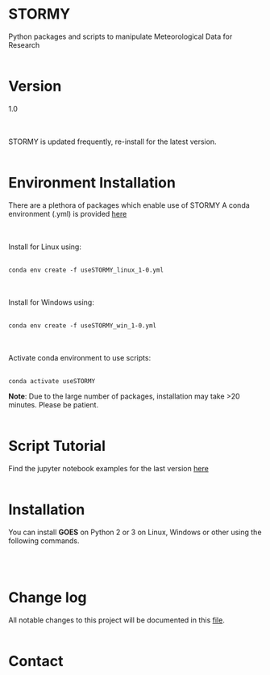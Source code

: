 # STORMY

Python packages and scripts to manipulate Meteorological Data for Research
<br><br>

# Version
1.0

<br><br>
STORMY is updated frequently, re-install for the latest version.
<br><br>

# Environment Installation
There are a plethora of packages which enable use of STORMY
A conda environment (.yml) is provided [here](https://github.com/twhite1031/STORMY/setup_envs)

<br><br>
Install for Linux using:
<br><br>
```
conda env create -f useSTORMY_linux_1-0.yml
```
<br><br>
Install for Windows using:
<br><br>
```
conda env create -f useSTORMY_win_1-0.yml
```
<br><br>
Activate conda environment to use scripts:
<br><br>
```
conda activate useSTORMY
```


**Note**: Due to the large number of packages, installation may take >20 minutes. Please be patient.
<br><br>

# Script Tutorial
Find the jupyter notebook examples for the last version [here](https://github.com/twhite1031/STORMY/)
<br><br>

# Installation
You can install **GOES** on Python 2 or 3 on Linux, Windows or other using the following commands.

<br><br>

# Change log
All notable changes to this project will be documented in this [file](https://github.com/twhite1031/STORMY/CHANGELOG.md).
<br><br>

# Contact



